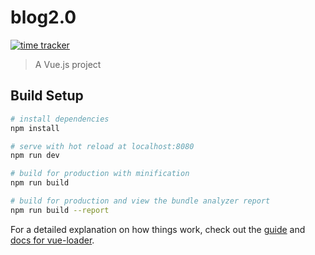 # blog2.0

[![time tracker](https://wakatime.com/badge/github/demerzelxd/blog2.0.svg)](https://wakatime.com/badge/github/demerzelxd/blog2.0)

> A Vue.js project

## Build Setup

``` bash
# install dependencies
npm install

# serve with hot reload at localhost:8080
npm run dev

# build for production with minification
npm run build

# build for production and view the bundle analyzer report
npm run build --report
```

For a detailed explanation on how things work, check out the [guide](http://vuejs-templates.github.io/webpack/) and [docs for vue-loader](http://vuejs.github.io/vue-loader).
